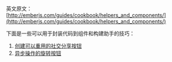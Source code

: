 英文原文：[http://emberjs.com/guides/cookbook/helpers_and_components/](http://emberjs.com/guides/cookbook/helpers_and_components/)

下面是一些可以用于封装代码到组件和构建助手的技巧：

1. [创建可以重用的社交分享按钮](/guides/cookbook/helpers_and_components/creating_reusable_social_share_buttons)
2. [异步操作的旋转按钮](/guides/cookbook/helpers_and_components/spin_button_for_asynchronous_actions)
